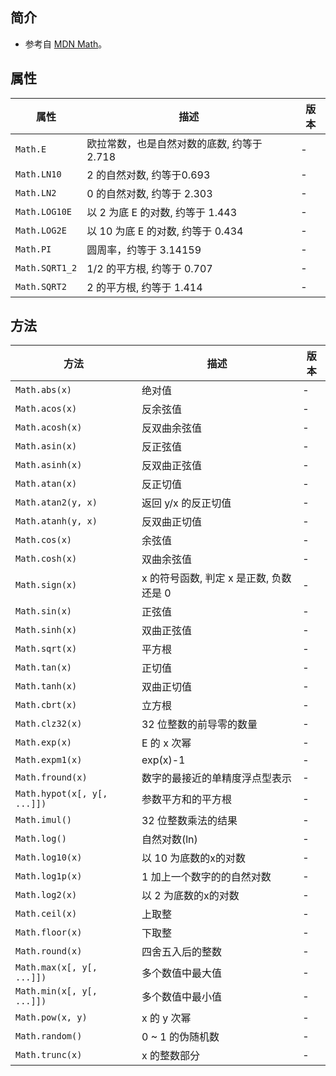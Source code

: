 ## 简介

+ 参考自 [MDN Math](https://developer.mozilla.org/zh-CN/docs/Web/JavaScript/Reference/Global_Objects/Math)。




## 属性

|属性|描述|版本|
|-|-|-|
|`Math.E`|欧拉常数，也是自然对数的底数, 约等于 2.718|-|
|`Math.LN10`|2 的自然对数, 约等于0.693|-|
|`Math.LN2`|0 的自然对数, 约等于 2.303|-|
|`Math.LOG10E`|以 2 为底 E 的对数, 约等于 1.443|-|
|`Math.LOG2E`|以 10 为底 E 的对数, 约等于 0.434|-|
|`Math.PI`|圆周率，约等于 3.14159|-|
|`Math.SQRT1_2`|1/2 的平方根, 约等于 0.707|-|
|`Math.SQRT2`|2 的平方根, 约等于 1.414|-|




## 方法

|方法|描述|版本|
|-|-|-|
|`Math.abs(x)`|绝对值|-|
|`Math.acos(x)`|反余弦值|-|
|`Math.acosh(x)`|反双曲余弦值|-|
|`Math.asin(x)`|反正弦值|-|
|`Math.asinh(x)`|反双曲正弦值|-|
|`Math.atan(x)`|反正切值|-|
|`Math.atan2(y, x)`|返回 y/x 的反正切值|-|
|`Math.atanh(y, x)`|反双曲正切值|-|
|`Math.cos(x)`|余弦值|-|
|`Math.cosh(x)`|双曲余弦值|-|
|`Math.sign(x)`|x 的符号函数, 判定 x 是正数, 负数还是 0|-|
|`Math.sin(x)`|正弦值|-|
|`Math.sinh(x)`|双曲正弦值|-|
|`Math.sqrt(x)`|平方根|-|
|`Math.tan(x)`|正切值|-|
|`Math.tanh(x)`|双曲正切值|-|
|`Math.cbrt(x)`|立方根|-|
|`Math.clz32(x)`|32 位整数的前导零的数量|-|
|`Math.exp(x)`|E 的 x 次幂|-|
|`Math.expm1(x)`|exp(x)-1|-|
|`Math.fround(x)`|数字的最接近的单精度浮点型表示|-|
|`Math.hypot(x[, y[, ...]])`|参数平方和的平方根|-|
|`Math.imul()`|32 位整数乘法的结果|-|
|`Math.log()`|自然对数(ln)|-|
|`Math.log10(x)`|以 10 为底数的x的对数|-|
|`Math.log1p(x)`|1 加上一个数字的的自然对数|-|
|`Math.log2(x)`|以 2 为底数的x的对数|-|
|`Math.ceil(x)`|上取整|-|
|`Math.floor(x)`|下取整|-|
|`Math.round(x)`|四舍五入后的整数|-|
|`Math.max(x[, y[, ...]])`|多个数值中最大值|-|
|`Math.min(x[, y[, ...]])`|多个数值中最小值|-|
|`Math.pow(x, y)`|x 的 y 次幂|-|
|`Math.random()`|0 ~ 1 的伪随机数|-|
|`Math.trunc(x)`|x 的整数部分|-|


